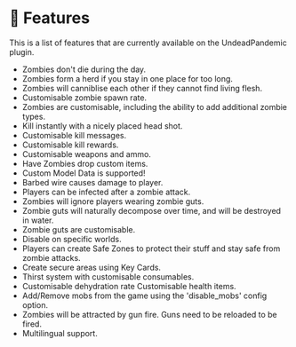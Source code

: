 # 🧰 Features

This is a list of features that are currently available on the UndeadPandemic plugin.

* Zombies don't die during the day.
* Zombies form a herd if you stay in one place for too long.
* Zombies will canniblise each other if they cannot find living flesh.
* Customisable zombie spawn rate.
* Zombies are customisable, including the ability to add additional zombie types.
* Kill instantly with a nicely placed head shot.
* Customisable kill messages.
* Customisable kill rewards.
* Customisable weapons and ammo.
* Have Zombies drop custom items.
* Custom Model Data is supported!
* Barbed wire causes damage to player.
* Players can be infected after a zombie attack.
* Zombies will ignore players wearing zombie guts.
* Zombie guts will naturally decompose over time, and will be destroyed in water.
* Zombie guts are customisable.
* Disable on specific worlds.
* Players can create Safe Zones to protect their stuff and stay safe from zombie attacks.
* Create secure areas using Key Cards.
* Thirst system with customisable consumables.
* Customisable dehydration rate Customisable health items.
* Add/Remove mobs from the game using the 'disable\_mobs' config option.
* Zombies will be attracted by gun fire. Guns need to be reloaded to be fired.
* Multilingual support.
